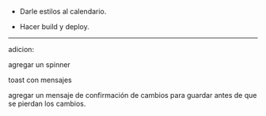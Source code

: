 - Darle estilos al calendario.

- Hacer build y deploy.


------

adicion:

agregar un spinner

toast con mensajes

agregar un mensaje de confirmación de cambios para guardar antes de que se pierdan los cambios.
